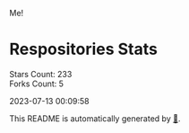 Me!

# Respositories Stats
Stars Count: 233  
Forks Count: 5

2023-07-13 00:09:58  

This README is automatically generated by [🐰](https://github.com/rnitta/rnitta).

